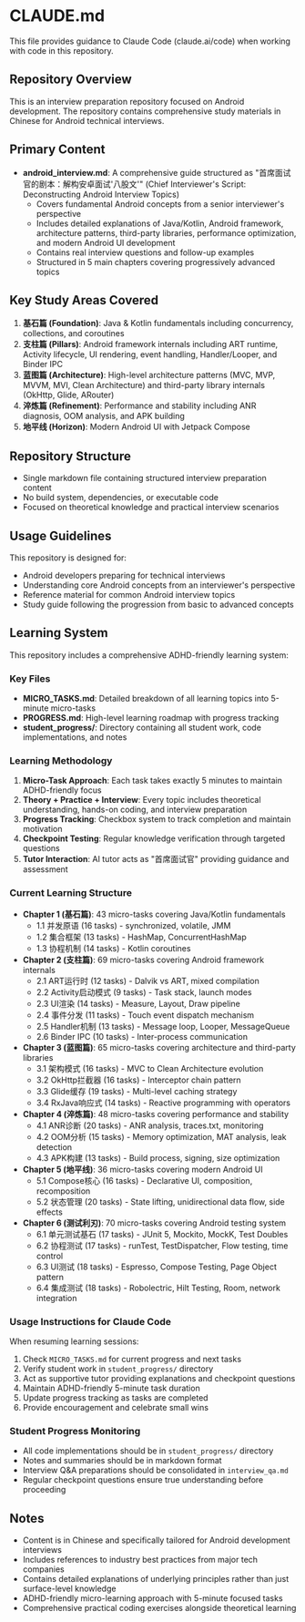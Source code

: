 # CLAUDE.md

This file provides guidance to Claude Code (claude.ai/code) when working with code in this repository.

## Repository Overview

This is an interview preparation repository focused on Android development. The repository contains comprehensive study materials in Chinese for Android technical interviews.

## Primary Content

- **android_interview.md**: A comprehensive guide structured as "首席面试官的剧本：解构安卓面试'八股文'" (Chief Interviewer's Script: Deconstructing Android Interview Topics)
  - Covers fundamental Android concepts from a senior interviewer's perspective
  - Includes detailed explanations of Java/Kotlin, Android framework, architecture patterns, third-party libraries, performance optimization, and modern Android UI development
  - Contains real interview questions and follow-up examples
  - Structured in 5 main chapters covering progressively advanced topics

## Key Study Areas Covered

1. **基石篇 (Foundation)**: Java & Kotlin fundamentals including concurrency, collections, and coroutines
2. **支柱篇 (Pillars)**: Android framework internals including ART runtime, Activity lifecycle, UI rendering, event handling, Handler/Looper, and Binder IPC
3. **蓝图篇 (Architecture)**: High-level architecture patterns (MVC, MVP, MVVM, MVI, Clean Architecture) and third-party library internals (OkHttp, Glide, ARouter)
4. **淬炼篇 (Refinement)**: Performance and stability including ANR diagnosis, OOM analysis, and APK building
5. **地平线 (Horizon)**: Modern Android UI with Jetpack Compose

## Repository Structure

- Single markdown file containing structured interview preparation content
- No build system, dependencies, or executable code
- Focused on theoretical knowledge and practical interview scenarios

## Usage Guidelines

This repository is designed for:
- Android developers preparing for technical interviews
- Understanding core Android concepts from an interviewer's perspective
- Reference material for common Android interview topics
- Study guide following the progression from basic to advanced concepts

## Learning System

This repository includes a comprehensive ADHD-friendly learning system:

### Key Files
- **MICRO_TASKS.md**: Detailed breakdown of all learning topics into 5-minute micro-tasks
- **PROGRESS.md**: High-level learning roadmap with progress tracking
- **student_progress/**: Directory containing all student work, code implementations, and notes

### Learning Methodology
1. **Micro-Task Approach**: Each task takes exactly 5 minutes to maintain ADHD-friendly focus
2. **Theory + Practice + Interview**: Every topic includes theoretical understanding, hands-on coding, and interview preparation
3. **Progress Tracking**: Checkbox system to track completion and maintain motivation
4. **Checkpoint Testing**: Regular knowledge verification through targeted questions
5. **Tutor Interaction**: AI tutor acts as "首席面试官" providing guidance and assessment

### Current Learning Structure
- **Chapter 1 (基石篇)**: 43 micro-tasks covering Java/Kotlin fundamentals
  - 1.1 并发原语 (16 tasks) - synchronized, volatile, JMM
  - 1.2 集合框架 (13 tasks) - HashMap, ConcurrentHashMap
  - 1.3 协程机制 (14 tasks) - Kotlin coroutines
- **Chapter 2 (支柱篇)**: 69 micro-tasks covering Android framework internals
  - 2.1 ART运行时 (12 tasks) - Dalvik vs ART, mixed compilation
  - 2.2 Activity启动模式 (9 tasks) - Task stack, launch modes
  - 2.3 UI渲染 (14 tasks) - Measure, Layout, Draw pipeline
  - 2.4 事件分发 (11 tasks) - Touch event dispatch mechanism
  - 2.5 Handler机制 (13 tasks) - Message loop, Looper, MessageQueue
  - 2.6 Binder IPC (10 tasks) - Inter-process communication
- **Chapter 3 (蓝图篇)**: 65 micro-tasks covering architecture and third-party libraries
  - 3.1 架构模式 (16 tasks) - MVC to Clean Architecture evolution
  - 3.2 OkHttp拦截器 (16 tasks) - Interceptor chain pattern
  - 3.3 Glide缓存 (19 tasks) - Multi-level caching strategy
  - 3.4 RxJava响应式 (14 tasks) - Reactive programming with operators
- **Chapter 4 (淬炼篇)**: 48 micro-tasks covering performance and stability
  - 4.1 ANR诊断 (20 tasks) - ANR analysis, traces.txt, monitoring
  - 4.2 OOM分析 (15 tasks) - Memory optimization, MAT analysis, leak detection
  - 4.3 APK构建 (13 tasks) - Build process, signing, size optimization
- **Chapter 5 (地平线)**: 36 micro-tasks covering modern Android UI
  - 5.1 Compose核心 (16 tasks) - Declarative UI, composition, recomposition
  - 5.2 状态管理 (20 tasks) - State lifting, unidirectional data flow, side effects
- **Chapter 6 (测试利刃)**: 70 micro-tasks covering Android testing system
  - 6.1 单元测试基石 (17 tasks) - JUnit 5, Mockito, MockK, Test Doubles
  - 6.2 协程测试 (17 tasks) - runTest, TestDispatcher, Flow testing, time control
  - 6.3 UI测试 (18 tasks) - Espresso, Compose Testing, Page Object pattern
  - 6.4 集成测试 (18 tasks) - Robolectric, Hilt Testing, Room, network integration

### Usage Instructions for Claude Code
When resuming learning sessions:
1. Check `MICRO_TASKS.md` for current progress and next tasks
2. Verify student work in `student_progress/` directory
3. Act as supportive tutor providing explanations and checkpoint questions
4. Maintain ADHD-friendly 5-minute task duration
5. Update progress tracking as tasks are completed
6. Provide encouragement and celebrate small wins

### Student Progress Monitoring
- All code implementations should be in `student_progress/` directory
- Notes and summaries should be in markdown format
- Interview Q&A preparations should be consolidated in `interview_qa.md`
- Regular checkpoint questions ensure true understanding before proceeding

## Notes

- Content is in Chinese and specifically tailored for Android development interviews
- Includes references to industry best practices from major tech companies
- Contains detailed explanations of underlying principles rather than just surface-level knowledge
- ADHD-friendly micro-learning approach with 5-minute focused tasks
- Comprehensive practical coding exercises alongside theoretical learning